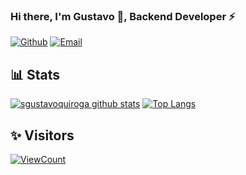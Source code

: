 ### Hi there, I'm Gustavo 👋, Backend Developer ⚡️

[![Github](https://img.shields.io/badge/-Github-000?style=flat&logo=Github&logoColor=white)](https://github.com/sgustavoquiroga)
[![Email](https://img.shields.io/badge/Gmail-D14836?style=flat-square&logo=gmail&logoColor=white)](mailto:sgustavoquiroga@gmail.com)
&nbsp;
## 📊 Stats

[![sgustavoquiroga github stats](https://github-readme-stats.vercel.app/api?username=sgustavoquiroga&count_private=true&theme=algolia&show_icons=true&hide=stars)](#)
[![Top Langs](https://github-readme-stats.vercel.app/api/top-langs/?username=sgustavoquiroga&count_private=false&theme=algolia&show_icons=true&layout=compact)](#)


## ✨ Visitors
[![ViewCount](https://views.whatilearened.today/views/github/sgustavoquiroga/ismlhbb.svg?cache=remove)](#)
